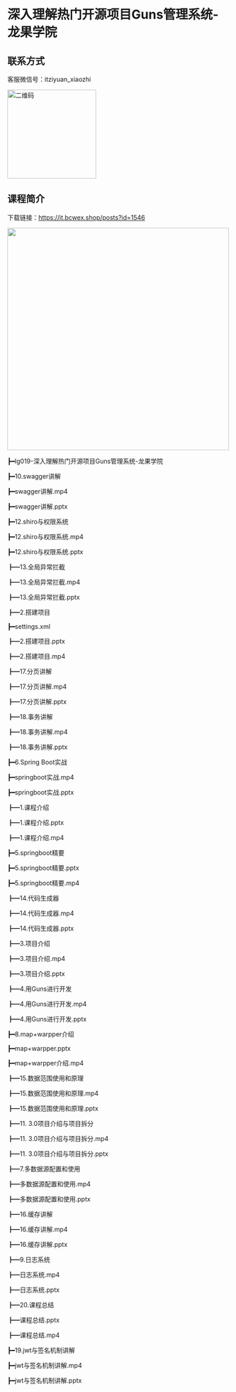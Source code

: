 # 深入理解热门开源项目Guns管理系统-龙果学院

## 联系方式

客服微信号：itziyuan_xiaozhi

<img src="https://ziyuanyun.oss-cn-guangzhou.aliyuncs.com/common/20240614073449/666b82192834a.jpg" width="200" height="200" alt="二维码">

## 课程简介

下载链接：https://it.bcwex.shop/posts?id=1546

<img src="https://ziyuanyun.oss-cn-guangzhou.aliyuncs.com/yun/20240515224329/6644ca1120f6c.jpg" width="500" alt="">

  ┣━lg019-深入理解热门开源项目Guns管理系统-龙果学院

 ┣━10.swagger讲解

 ┣━swagger讲解.mp4

 ┣━swagger讲解.pptx

 ┣━12.shiro与权限系统

 ┣━12.shiro与权限系统.mp4

 ┣━12.shiro与权限系统.pptx

 ┣━13.全局异常拦截

 ┣━13.全局异常拦截.mp4

 ┣━13.全局异常拦截.pptx

 ┣━2.搭建项目

 ┣━settings.xml

 ┣━2.搭建项目.pptx

 ┣━2.搭建项目.mp4

 ┣━17.分页讲解

 ┣━17.分页讲解.mp4

 ┣━17.分页讲解.pptx

 ┣━18.事务讲解

 ┣━18.事务讲解.mp4

 ┣━18.事务讲解.pptx

 ┣━6.Spring Boot实战

 ┣━springboot实战.mp4

 ┣━springboot实战.pptx

 ┣━1.课程介绍

 ┣━1.课程介绍.pptx

 ┣━1.课程介绍.mp4

 ┣━5.springboot精要

 ┣━5.springboot精要.pptx

 ┣━5.springboot精要.mp4

 ┣━14.代码生成器

 ┣━14.代码生成器.mp4

 ┣━14.代码生成器.pptx

 ┣━3.项目介绍

 ┣━3.项目介绍.mp4

 ┣━3.项目介绍.pptx

 ┣━4.用Guns进行开发

 ┣━4.用Guns进行开发.mp4

 ┣━4.用Guns进行开发.pptx

 ┣━8.map+warpper介绍

 ┣━map+warpper.pptx

 ┣━map+warpper介绍.mp4

 ┣━15.数据范围使用和原理

 ┣━15.数据范围使用和原理.mp4

 ┣━15.数据范围使用和原理.pptx

 ┣━11. 3.0项目介绍与项目拆分

 ┣━11. 3.0项目介绍与项目拆分.mp4

 ┣━11. 3.0项目介绍与项目拆分.pptx

 ┣━7.多数据源配置和使用

 ┣━多数据源配置和使用.mp4

 ┣━多数据源配置和使用.pptx

 ┣━16.缓存讲解

 ┣━16.缓存讲解.mp4

 ┣━16.缓存讲解.pptx

 ┣━9.日志系统

 ┣━日志系统.mp4

 ┣━日志系统.pptx

 ┣━20.课程总结

 ┣━课程总结.pptx

 ┣━课程总结.mp4

 ┣━19.jwt与签名机制讲解

 ┣━jwt与签名机制讲解.mp4

 ┣━jwt与签名机制讲解.pptx

  